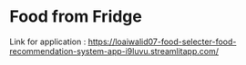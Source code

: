 # Food from Fridge

Link for application : https://loaiwalid07-food-selecter-food-recommendation-system-app-i9luvu.streamlitapp.com/
